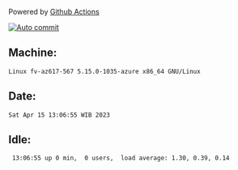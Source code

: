 Powered by [Github Actions](https://github.com/features/actions)

[![Auto commit](https://github.com/hiage/workstation/workflows/Auto%20commit/badge.svg)](https://github.com/hiage/workstation/actions?query=workflow%3A%22Auto+commit%22)

## Machine:
```
Linux fv-az617-567 5.15.0-1035-azure x86_64 GNU/Linux
```
## Date:
```
Sat Apr 15 13:06:55 WIB 2023
```
## Idle:
```
 13:06:55 up 0 min,  0 users,  load average: 1.30, 0.39, 0.14
```
